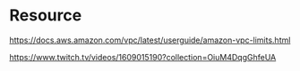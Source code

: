 # Resource 

https://docs.aws.amazon.com/vpc/latest/userguide/amazon-vpc-limits.html

https://www.twitch.tv/videos/1609015190?collection=OiuM4DqgGhfeUA
